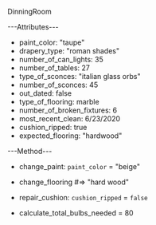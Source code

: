 DinningRoom

---Attributes---

+ paint_color: "taupe"
+ drapery_type: "roman shades"
+ number_of_can_lights: 35
+ number_of_tables: 27
+ type_of_sconces: "italian glass orbs"
+ number_of_sconces: 45
+ out_dated: false
+ type_of_flooring: marble
+ number_of_broken_fixtures: 6
+ most_recent_clean: 6/23/2020
+ cushion_ripped: true
+ expected_flooring: "hardwood"

---Method---

- change_paint:  `paint_color` = "beige"

- change_flooring #=> "hard wood"

- repair_cushion: `cushion_ripped` = `false`

- calculate_total_bulbs_needed = 80
